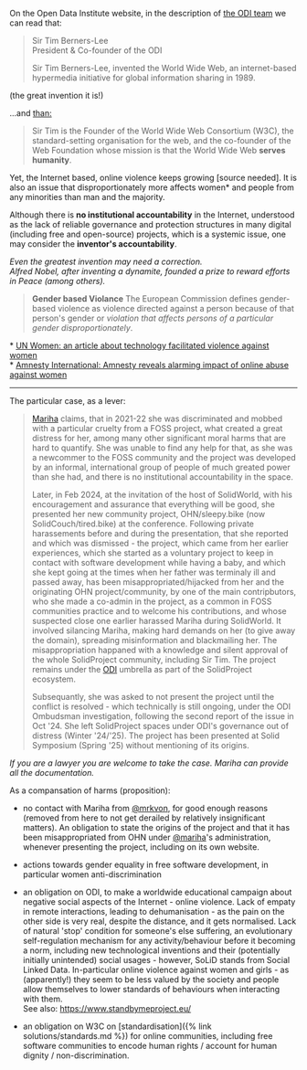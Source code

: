 On the Open Data Institute website, in the description of [the ODI team](https://theodi.org/about-the-odi/the-odi-team/) we can read that:

> Sir Tim Berners-Lee \
> President & Co-founder of the ODI
> 
> Sir Tim Berners-Lee, invented the World Wide Web, an internet-based hypermedia initiative for global information sharing in 1989.

(the great invention it is!)

...and [than:](https://theodi.org/profile/tim-berners-lee/)

> Sir Tim is the Founder of the World Wide Web Consortium (W3C), the standard-setting organisation for the web, and the co-founder of the Web Foundation whose mission is that the World Wide Web **serves humanity**. 

Yet, the Internet based, online violence keeps growing [source needed]. It is also an issue that disproportionately more affects women\* and people from any minorities than man and the majority.

Although there is **no institutional accountability** in the Internet, 
understood as the lack of reliable governance and protection structures in many digital (including free and open-source) projects, which is a systemic issue, 
one may consider the **inventor's accountability**. 

_Even the greatest invention may need a correction. \
Alfred Nobel, after inventing a dynamite, founded a prize to reward efforts in Peace (among others)._

> **Gender based Violance**
> The European Commission defines gender-based violence as violence directed against a person because of that person's gender or _violation that affects persons of a particular gender disproportionately_. 

\* [UN Women: an article about technology facilitated violence against women](https://www.unwomen.org/en/articles/faqs/digital-abuse-trolling-stalking-and-other-forms-of-technology-facilitated-violence-against-women) \
\* [Amnesty International: Amnesty reveals alarming impact of online abuse against women](https://www.amnesty.org/en/latest/press-release/2017/11/amnesty-reveals-alarming-impact-of-online-abuse-against-women/)

---

The particular case, as a lever:

> [Mariha](https://github.com/mariha) claims, that in 2021-22 she was discriminated and mobbed with a particular cruelty from a FOSS project, what created a great distress for her, among many other significant moral harms that are hard to quantify. She was unable to find any help for that, as she was a newcommer to the FOSS community and the project was developed by an informal, international group of people of much greated power than she had, and there is no institutional accountability in the space.
> 
> Later, in Feb 2024, at the invitation of the host of SolidWorld, with his encouragement and assurance that everything will be good, she presented her new community project, OHN/sleepy.bike (now SolidCouch/tired.bike) at the conference. Following private harassements before and during the presentation, that she reported and which was dismissed - the project, which came from her earlier experiences, which she started as a voluntary project to keep in contact with software development while having a baby, and which she kept going at the times when her father was terminaly ill and passed away, has been misappropriated/hijacked from her and the originating OHN project/community, by one of the main contripbutors, who she made a co-admin in the project, as a common in FOSS communities practice and to welcome his contributions, and whose suspected close one earlier harassed Mariha during SolidWorld. It involved silancing Mariha, making hard demands on her (to give away the domain), spreading misinformation and blackmailing her. The misappropriation happaned with a knowledge and silent approval of the whole SolidProject community, including Sir Tim. The project remains under the [ODI](https://theodi.org/) umbrella as part of the SolidProject ecosystem. 
> 
> Subsequantly, she was asked to not present the project until the conflict is resolved - which technically is still ongoing, under the ODI Ombudsman investigation, following the second report of the issue in Oct '24. She left SolidProject spaces under ODI's governance out of distress (Winter '24/'25). The project has been presented at Solid Symposium (Spring '25) without mentioning of its origins.

_If you are a lawyer you are welcome to take the case. Mariha can provide all the documentation._

As a compansation of harms (proposition):

- no contact with Mariha from [@mrkvon](https://github.com/mrkvon), for good enough reasons (removed from here to not get derailed by relatively insignificant matters). An obligation to state the origins of the project and that it has been misappropriated from OHN under [@mariha](https://github.com/mariha)'s administration, whenever presenting the project, including on its own website.

- actions towards gender equality in free software development, in particular women anti-discrimination

- an obligation on ODI, to make a worldwide educational campaign about negative social aspects of the Internet - online violence. Lack of empaty in remote interactions, leading to dehumanisation - as the pain on the other side is very real, despite the distance, and it gets normalised. Lack of natural 'stop' condition for someone's else suffering, an evolutionary self-regulation mechanism for any activity/behaviour before it becoming a norm, including new technological inventions and their (potentially initially unintended) social usages - however, SoLiD stands from Social Linked Data.
In-particular online violence against women and girls - as (apparently!) they seem to be less valued by the society and people allow themselves to lower standards of behaviours when interacting with them.\
See also: https://www.standbymeproject.eu/

+ an obligation on W3C on [standardisation]({% link solutions/standards.md %}) for online communities, including free software communities to encode human rights / account for human dignity / non-discrimination.


